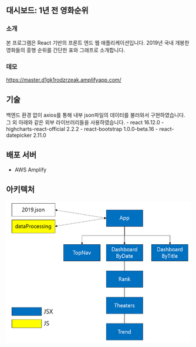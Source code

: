 ## 대시보드: 1년 전 영화순위

### 소개
본 프로그램은 React 기반의 프론트 엔드 웹 애플리케이션입니다.
2019년 국내 개봉한 영화들의 흥행 순위를 간단한 표와 그래프로 소개합니다.

### 데모
https://master.d1gk1rodzrzeak.amplifyapp.com/

## 기술
백엔드 환경 없이 axios를 통해 내부 json파일의 데이터를 불러와서 구현하였습니다.
그 외 아래와 같은 외부 라이브러리들을 사용하였습니다.
    - react 16.12.0
    - highcharts-react-official 2.2.2
    - react-bootstrap 1.0.0-beta.16
    - react-datepicker 2.11.0

## 배포 서버
- AWS Amplify

## 아키텍처
![](public/fileStructure.png)
